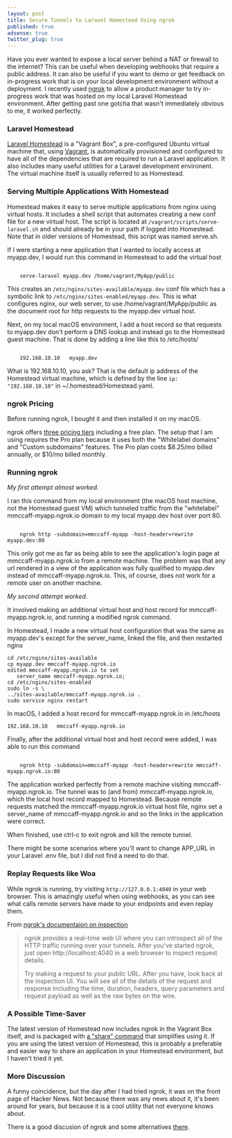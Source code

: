 ```yaml
---
layout: post
title: Secure Tunnels to Laravel Homestead Using ngrok
published: true
adsense: true
twitter_plug: true
---
```


Have you ever wanted to expose a local server behind a NAT or firewall to the internet? This can be useful when developing 
webhooks that require a public address. It can also be useful if you want to demo or get feedback on in-progress work that is on your
local development environment without a deployment. I recently used [ngrok](https://ngrok.com) to allow a product manager to try in-progress 
work that was hosted on my local Laravel Homestead environment. After getting past one gotcha that wasn't immediately obvious to me, it 
worked perfectly.

<!--excerpt-->

### Laravel Homestead

[Laravel Homestead](https://laravel.com/docs/5.4/homestead) is a "Vagrant Box", a pre-configured Ubuntu virtual machine that, using [Vagrant](https://www.vagrantup.com/), is automatically provisioned and configured to have all of the dependencies that are required to run a Laravel application. It also includes many useful utilities for a Laravel development environent. The virtual machine itself is usually referred to as Homestead.

### Serving Multiple Applications With Homestead

Homestead makes it easy to serve multiple applications from nginx using virtual hosts. It includes a shell script that automates creating a new conf
file for a new virtual host. The script is located at `/vagrant/scripts/serve-laravel.sh` and should already be in your path if logged into Homestead.
Note that in older versions of Homestead, this script was named serve.sh.

If I were starting a new application that I wanted to locally access at myapp.dev, I would run this command in Homestead to add the virtual host

<code>
	serve-laravel myapp.dev /home/vagrant/MyApp/public
</code>

This creates an `/etc/nginx/sites-available/myapp.dev` conf file which has a symbolic link to `/etc/nginx/sites-enabled/myapp.dev`. This is 
what configures nginx, our web server, to use /home/vagrant/MyApp/public as the document root for http requests to the myapp.dev virtual host.

Next, on my local macOS environment, I add a host record so that requests to myapp.dev don't perform a DNS lookup and instead go to the
Homestead guest machine.  That is done by adding a line like this to /etc/hosts/

<code>
	192.168.10.10   myapp.dev
</code>

What is 192.168.10.10, you ask? That is the default ip address of the Homestead virtual machine, which is defined by the line 
`ip: "192.168.10.10"` in ~/.homestead/Homestead.yaml.

### ngrok Pricing

Before running ngrok, I bought it and then installed it on my macOS.

ngrok offers [three pricing tiers](
https://ngrok.com/product#pricing) including a free plan. The setup that I am using requires the Pro plan because it uses both the
"Whitelabel domains" and "Custom subdomains" features. The Pro plan costs $8.25/mo billed annually, or $10/mo billed monthly.

### Running ngrok

*My first attempt almost worked.*

I ran this command from my local environment (the macOS host machine, not the Homestead guest VM) which tunneled traffic from the "whitelabel" mmccaff-myapp.ngrok.io domain to my local myapp.dev host over port 80.

<code>
	ngrok http -subdomain=mmccaff-myapp -host-header=rewrite myapp.dev:80
</code>

This only got me as far as being able to see the application's login page at mmccaff-myapp.ngrok.io from a remote machine. The problem was that any 
url rendered in a view of the application was fully qualified to myapp.dev instead of mmccaff-myapp.ngrok.io. This, of course, does not work for a remote 
user on another machine.


*My second attempt worked.*

It involved making an additional virtual host and host record for mmccaff-myapp.ngrok.io, and running a modified ngrok command.

In Homestead, I made a new virtual host configuration that was the same as myapp.dev's except for the server_name, linked the file,
and then restarted nginx
```
cd /etc/nginx/sites-available 
cp myapp.dev mmccaff-myapp.ngrok.io
edited mmccaff-myapp.ngrok.io to set 
   server_name mmccaff-myapp.ngrok.io;
cd /etc/nginx/sites-enabled
sudo ln -s \
../sites-available/mmccaff-myapp.ngrok.io .
sudo service nginx restart
```

In macOS, I added a host record for mmccaff-myapp.ngrok.io in /etc/hosts
```
192.168.10.10   mmccaff-myapp.ngrok.io
```

Finally, after the additional virtual host and host record were added, I was able to run this command

<code>
	ngrok http -subdomain=mmccaff-myapp -host-header=rewrite mmccaff-myapp.ngrok.io:80
</code>

The application worked perfectly from a remote machine visiting mmccaff-myapp.ngrok.io. The tunnel was to (and from) mmccaff-myapp.ngrok.io, which 
the local host record mapped to Homestead. Because remote requests matched the mmccaff-myapp.ngrok.io virtual host file, nginx set a server_name of mmccaff-myapp.ngrok.io and so the links in the application were correct.

When finished, use ctrl-c to exit ngrok and kill the remote tunnel.

There might be some scenarios where you'll want to change APP_URL in your Laravel .env file, but I did not find a need to do that.

### Replay Requests like Woa

While ngrok is running, try visiting `http://127.0.0.1:4040` in your web browser. This is amazingly useful when using webhooks, as you can
see what calls remote servers have made to your endpoints and even replay them.

From [ngrok's documentaion on inspection](https://ngrok.com/docs#inspect)

>ngrok provides a real-time web UI where you can introspect all of the HTTP traffic running over your tunnels. After you've started ngrok, just open http://localhost:4040 in a web browser to inspect request details.
>
> Try making a request to your public URL. After you have, look back at the inspection UI. You will see all of the details of the request and response including the time, duration, headers, query parameters and request payload as well as the raw bytes on the wire.


### A Possible Time-Saver

The latest version of Homestead now includes ngrok in the Vagrant Box itself, and is packaged with [a "share" command](https://laravel.com/docs/5.4/homestead#sharing-your-environment) that simplifies using it. If you are using the latest version
of Homestead, this is probably a preferable and easier way to share an application in your Homestead environment, but I haven't tried it
yet. 

### More Discussion

A funny coincidence, but the day after I had tried ngrok, it was on the front page of Hacker News. Not because there was any news about it,
it's been around for years, but because it is a cool utility that not everyone knows about.

There is a good discusion of ngrok and some alternatives [there](https://news.ycombinator.com/item?id=14278703). 
